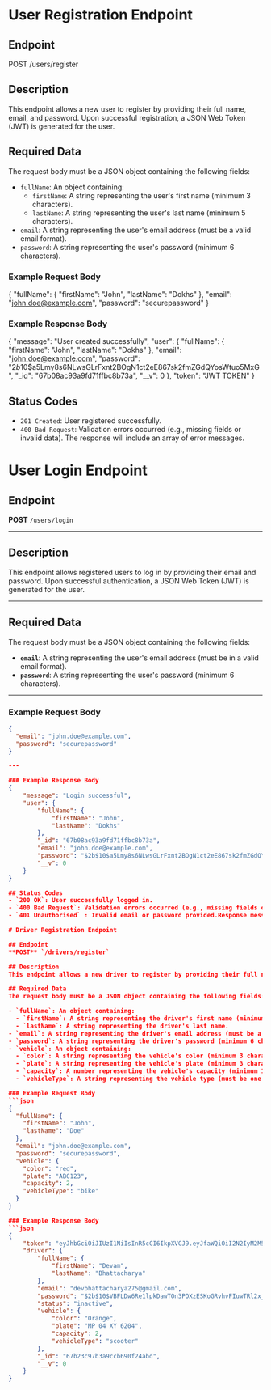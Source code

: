 # User Registration Endpoint

## Endpoint
POST /users/register

## Description
This endpoint allows a new user to register by providing their full name, email, and password. Upon successful registration, a JSON Web Token (JWT) is generated for the user.

## Required Data
The request body must be a JSON object containing the following fields:

- `fullName`: An object containing:
  - `firstName`: A string representing the user's first name (minimum 3 characters).
  - `lastName`: A string representing the user's last name (minimum 5 characters).
- `email`: A string representing the user's email address (must be a valid email format).
- `password`: A string representing the user's password (minimum 6 characters).

### Example Request Body
{
  "fullName": {
    "firstName": "John",
    "lastName": "Dokhs"
  },
  "email": "john.doe@example.com",
  "password": "securepassword"
}

### Example Response Body
{
    "message": "User created successfully",
    "user": {
        "fullName": {
            "firstName": "John",
            "lastName": "Dokhs"
        },
        "email": "john.doe@example.com",
        "password": "$2b$10$a5Lmy8s6NLwsGLrFxnt2BOgN1ct2eE867sk2fmZGdQYosWtuo5MxG",
        "_id": "67b08ac93a9fd71ffbc8b73a",
        "__v": 0
    },
    "token": "JWT TOKEN"
}

## Status Codes
- `201 Created`: User registered successfully.
- `400 Bad Request`: Validation errors occurred (e.g., missing fields or invalid data). The response will include an array of error messages.


# User Login Endpoint

## Endpoint  
**POST** `/users/login`

---

## Description  
This endpoint allows registered users to log in by providing their email and password. Upon successful authentication, a JSON Web Token (JWT) is generated for the user.

---

## Required Data  
The request body must be a JSON object containing the following fields:

- **`email`**: A string representing the user's email address (must be in a valid email format).  
- **`password`**: A string representing the user's password (minimum 6 characters).  

---

### Example Request Body  
```json
{
  "email": "john.doe@example.com",
  "password": "securepassword"
}

---

### Example Response Body
{
    "message": "Login successful",
    "user": {
        "fullName": {
            "firstName": "John",
            "lastName": "Dokhs"
        },
        "_id": "67b08ac93a9fd71ffbc8b73a",
        "email": "john.doe@example.com",
        "password": "$2b$10$a5Lmy8s6NLwsGLrFxnt2BOgN1ct2eE867sk2fmZGdQYosWtuo5MxG",
        "__v": 0
    }
}

## Status Codes
- `200 OK`: User successfully logged in.
- `400 Bad Request`: Validation errors occurred (e.g., missing fields or invalid data). The response will include an array of error messages.
- `401 Unauthorised` : Invalid email or password provided.Response message: "Invalid email" or "Invalid   password"

# Driver Registration Endpoint

## Endpoint
**POST** `/drivers/register`

## Description
This endpoint allows a new driver to register by providing their full name, email, password, and vehicle details. Upon successful registration, a JSON Web Token (JWT) is generated for the driver.

## Required Data
The request body must be a JSON object containing the following fields:

- `fullName`: An object containing:
  - `firstName`: A string representing the driver's first name (minimum 3 characters).
  - `lastName`: A string representing the driver's last name.
- `email`: A string representing the driver's email address (must be a valid email format).
- `password`: A string representing the driver's password (minimum 6 characters).
- `vehicle`: An object containing:
  - `color`: A string representing the vehicle's color (minimum 3 characters).
  - `plate`: A string representing the vehicle's plate (minimum 3 characters).
  - `capacity`: A number representing the vehicle's capacity (minimum 1).
  - `vehicleType`: A string representing the vehicle type (must be one of "scooter", "bike", "cycle").

### Example Request Body
```json
{
  "fullName": {
    "firstName": "John",
    "lastName": "Doe"
  },
  "email": "john.doe@example.com",
  "password": "securepassword",
  "vehicle": {
    "color": "red",
    "plate": "ABC123",
    "capacity": 2,
    "vehicleType": "bike"
  }
}

### Example Response Body
```json
{
    "token": "eyJhbGciOiJIUzI1NiIsInR5cCI6IkpXVCJ9.eyJfaWQiOiI2N2IyM2M5N2IzYTljY2I2OTBmMjRhYmQiLCJlbWFpbCI6ImRldmJoYXR0YWNoYXJ5YTI3NUBnbWFpbC5jb20iLCJpYXQiOjE3Mzk3MzQxNjcsImV4cCI6MTczOTgyMDU2N30.MruYMPy6jmFBfGrn2UWl364uBlUellU92XJJA6GVY78",
    "driver": {
        "fullName": {
            "firstName": "Devam",
            "lastName": "Bhattacharya"
        },
        "email": "devbhattacharya275@gmail.com",
        "password": "$2b$10$VBFLDw6Re1lpkDawTOn3POXzESKoGRvhvFIuwTRl2xjiNdHD0raN6",
        "status": "inactive",
        "vehicle": {
            "color": "Orange",
            "plate": "MP 04 XY 6204",
            "capacity": 2,
            "vehicleType": "scooter"
        },
        "_id": "67b23c97b3a9ccb690f24abd",
        "__v": 0
    }
}